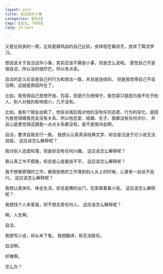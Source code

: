 ```yaml
---
layout: post
title: 自洽这件小事
categories: [周记]
tags: [自洽, TODO]
lang: zh-hans

---
```


又是比较丧的一周，比较是跟鸡血的自己比较，丧体现在看综艺，放弃了算法学习。

想说说关于自洽这件小事，其实应该不算是小事，但是怎么说呢。
感觉自己不是很自洽，所以活的很拧巴，所以有点丧。

自洽的定义应该是自己的行为和想法一致，并且是连续的。
但是我觉得自己不自洽啊，这就是原因所在了。

比如，我觉得自己思想开放、包容，但是行为很保守，我包容只是因为我不在乎别人，别人对我的影响很小，几乎没有。

比如，我有个朋友出柜了，他告诉我后我对他的没有任何态度、行为的变化，是因为我觉得跟我完全没有关系，所以他恋爱、结婚、生子，我都没有任何评价，
并且心底里觉得这跟我一点点关系都没有。是不是很冷血啊。

自洽，要求自我言行一致。
我想认认真真读经典文学，却总是沉迷于烂小说无法自拔。
这应该怎么解释呢？

我对别人态度和蔼，但是却没有任何兴趣。
这应该怎么解释呢？

我认真工作不摸鱼，却总是心底委屈不平。
这应该怎么解释呢？

我不想做管理的工作，被我拒绝的工作落到别人头上的时候，心里有一丝丝不高兴。
这应该怎么解释呢？

我想认真快乐、体会生活，却总是懒的出门，在家窝着看小说。
这应该怎么解释呢？

我想找个人来爱我，却不想去爱任何人。
这应该怎么解释呢？

啊，人生啊。

自洽。

我想写小说，却从未下笔。
我想翻译，却无法胜任。

自洽啊。

好难啊。

怎么办？

